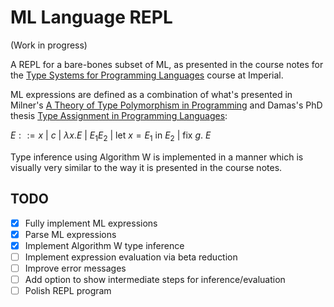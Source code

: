 # ML Language REPL

(Work in progress)

A REPL for a bare-bones subset of ML, as presented in the course notes for the [Type Systems for Programming Languages](https://www.doc.ic.ac.uk/~svb/TSfPL/) course at Imperial.

ML expressions are defined as a combination of what's presented in Milner's [A Theory of Type Polymorphism in Programming](https://doi.org/10.1016/0022-0000(78)90014-4) and Damas's PhD thesis [Type Assignment in Programming Languages](https://era.ed.ac.uk/bitstream/handle/1842/13555/Damas1984.Pdf):

$E ::= x\ |\ c\ |\ \lambda x . E\ |\ E_1 E_2\ |\ \text{let } x = E_1 \text{ in } E_2\ |\ \text{fix } g .\ E$

Type inference using Algorithm W is implemented in a manner which is visually very similar to the way it is presented in the course notes.

## TODO
- [x] Fully implement ML expressions
- [x] Parse ML expressions
- [x] Implement Algorithm W type inference
- [ ] Implement expression evaluation via beta reduction
- [ ] Improve error messages
- [ ] Add option to show intermediate steps for inference/evaluation
- [ ] Polish REPL program
